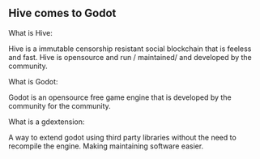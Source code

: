 ## Hive comes to Godot

What is Hive:

Hive is a immutable censorship resistant social blockchain that is feeless and fast.
Hive is opensource and run / maintained/ and developed by the community.

What is Godot:

Godot is an opensource free game engine that is developed by the community for the community.

What is a gdextension:

A way to extend godot using third party libraries without the need to recompile the engine. Making maintaining software easier.



 

